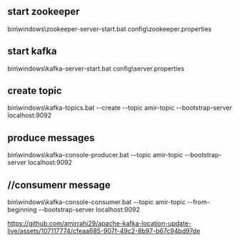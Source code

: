 start zookeeper
--------------------------------------------------------------------------------
bin\windows\zookeeper-server-start.bat config\zookeeper.properties

start kafka
---------------------------------------------------------------------------------
bin\windows\kafka-server-start.bat config\server.properties

create topic
-----------------------------------------------------------------------------------
bin\windows\kafka-topics.bat --create --topic amir-topic --bootstrap-server localhost:9092

produce messages
------------------------------------------------------------------------------------
bin\windows\kafka-console-producer.bat --topic amir-topic --bootstrap-server localhost:9092

//consumenr message
---------------------------------------------------------------------------------------
bin\windows\kafka-console-consumer.bat --topic amir-topic --from-beginning --bootstrap-server localhost:9092

https://github.com/amirrahi29/apache-kafka-location-update-live/assets/107117774/cfeaa685-907f-49c2-8b97-b67c94bd97de

